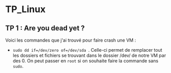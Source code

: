 # TP_Linux

## TP 1 : Are you dead yet ?

Voici les commandes que j'ai trouvé pour faire crash une VM : 

- ```sudo dd if=/dev/zero of=/dev/sda ```. Celle-ci permet de remplacer tout les dossiers et fichiers se trouvant dans le dossier /dev/ de notre VM par des 0. On peut passer en ``root`` si on souhaite faire la commande sans ``sudo``.